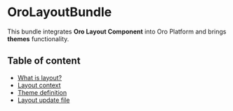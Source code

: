 OroLayoutBundle
===============

This bundle integrates **Oro Layout Component** into Oro Platform and brings **themes** functionality.

Table of content
----------------

* [What is layout?](./Resources/doc/what_is_layout.md)
* [Layout context](./Resources/doc/layout_context.md)
* [Theme definition](./Resources/doc/theme_definition.md)
* [Layout update file](./Resources/doc/layout_update.md)
